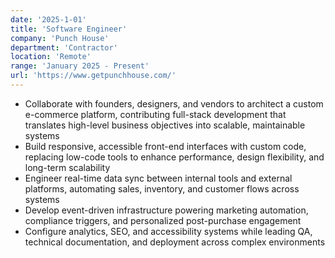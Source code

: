 ```yaml
---
date: '2025-1-01'
title: 'Software Engineer'
company: 'Punch House'
department: 'Contractor'
location: 'Remote'
range: 'January 2025 - Present'
url: 'https://www.getpunchhouse.com/'
---
```


- Collaborate with founders, designers, and vendors to architect a custom e-commerce platform, contributing full-stack development that translates high-level business objectives into scalable, maintainable systems
- Build responsive, accessible front-end interfaces with custom code, replacing low-code tools to enhance performance, design flexibility, and long-term scalability
- Engineer real-time data sync between internal tools and external platforms, automating sales, inventory, and customer flows across systems
- Develop event-driven infrastructure powering marketing automation, compliance triggers, and personalized post-purchase engagement
- Configure analytics, SEO, and accessibility systems while leading QA, technical documentation, and deployment across complex environments
